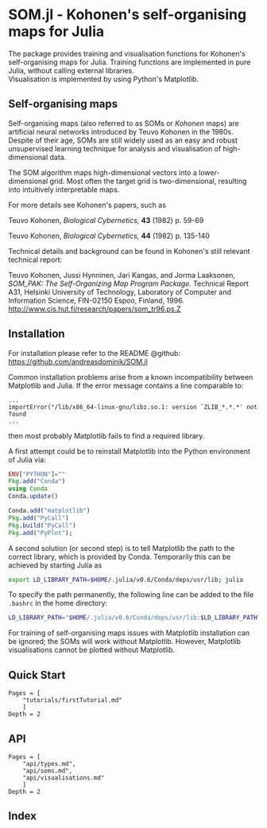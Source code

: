 # SOM.jl - Kohonen's self-organising maps for Julia

The package provides training and visualisation functions
for Kohonen's self-organising maps for Julia.
Training functions are implemented in pure Julia, without calling
external libraries.    
Visualisation is implemented by using Python's Matplotlib.


## Self-organising maps

Self-organising maps (also referred to as SOMs or *Kohonen* maps) are
artificial neural networks introduced by Teuvo Kohonen in the 1980s.
Despite of their age, SOMs are still widely used as an easy and robust
unsupervised learning technique
for analysis and visualisation of high-dimensional data.

The SOM algorithm maps high-dimensional vectors into a lower-dimensional grid. Most often
the target grid is two-dimensional, resulting into  intuitively interpretable maps.

For more details see Kohonen's papers, such as

Teuvo Kohonen, *Biological Cybernetics,* **43** (1982) p. 59-69   

Teuvo Kohonen, *Biological Cybernetics,* **44** (1982) p. 135-140      

Technical details and background can be found in Kohonen's still relevant
technical report:

Teuvo Kohonen, Jussi Hynninen, Jari Kangas, and Jorma Laaksonen, *SOM_PAK: The Self-Organizing Map Program Package.* Technical Report A31, Helsinki University of Technology, Laboratory of Computer and Information Science, FIN-02150 Espoo, Finland, 1996. <http://www.cis.hut.fi/research/papers/som_tr96.ps.Z>


## Installation

For installation please refer to the README @github:
<https://github.com/andreasdominik/SOM.jl>


Common installation problems arise from a known incompatibility between Matplotlib and Julia. If the error message contains a line comparable to:

```
...
importError("/lib/x86_64-linux-gnu/libz.so.1: version `ZLIB_*.*.*' not found
...
```

then most probably Matplotlib fails to find a required library.   

A first attempt could be to reinstall Matplotlib into the Python
environment of Julia via:

````Julia
ENV["PYTHON"]=""
Pkg.add("Conda")
using Conda
Conda.update()

Conda.add("matplotlib")
Pkg.add("PyCall")
Pkg.build("PyCall")
Pkg.add("PyPlot");
````

A second solution (or second step) is to tell Matplotlib the path to the correct
library, which is provided by Conda.
Temporarily this can be achieved by starting Julia as

````sh
export LD_LIBRARY_PATH=$HOME/.julia/v0.6/Conda/deps/usr/lib; julia
````

To specify the path permanently, the following line can be added to the file
```.bashrc``` in the home directory:

````bash
LD_LIBRARY_PATH="$HOME/.julia/v0.6/Conda/deps/usr/lib:$LD_LIBRARY_PATH"
````

For training of self-organising maps issues with Matplotlib installation can be ignored; the SOMs will work without Matplotlib. However, Matplotlib visualisations cannot be plotted without Matplotlib.


## Quick Start

```@contents
Pages = [
    "tutorials/firstTutorial.md"
    ]
Depth = 2
```

## API
```@contents
Pages = [
    "api/types.md",
    "api/soms.md",
    "api/visualisations.md"
    ]
Depth = 2
```

## Index

```@index
```
